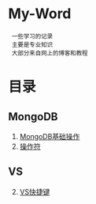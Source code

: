 # My-Word

     一些学习的记录
     主要是专业知识
     大部分来自网上的博客和教程

# 目录

## MongoDB

1. [MongoDB基础操作](https://github.com/vagrantgrapefruit/My-Word/blob/master/Blog%20for%20me/MongoDB/MongoDB.md)
2. [操作符](https://github.com/vagrantgrapefruit/My-Word/blob/master/Blog%20for%20me/MongoDB/操作符.md)

## VS 

2. [VS快捷键](https://github.com/vagrantgrapefruit/schoolStudy/blob/master/school/软件工程.md)
